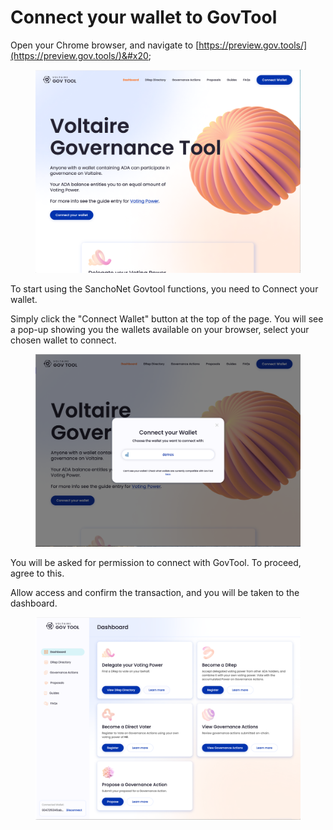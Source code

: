 # Connect your wallet to GovTool



Open your Chrome browser, and navigate to [https://preview.gov.tools/](https://preview.gov.tools/)&#x20;

<figure><img src="../../../.gitbook/assets/voltaire logged out.png" alt=""><figcaption></figcaption></figure>

To start using the SanchoNet Govtool functions, you need to Connect your wallet.

Simply click the "Connect Wallet" button at the top of the page. You will see a pop-up showing you the wallets available on your browser, select your chosen wallet to connect.&#x20;

<figure><img src="../../../.gitbook/assets/connect demos wallet to Voltaire.png" alt=""><figcaption></figcaption></figure>

You will be asked for permission to connect with GovTool. To proceed, agree to this.&#x20;

Allow access and confirm the transaction, and you will be taken to the dashboard.&#x20;

<figure><img src="../../../.gitbook/assets/voltaire connected.png" alt=""><figcaption></figcaption></figure>
